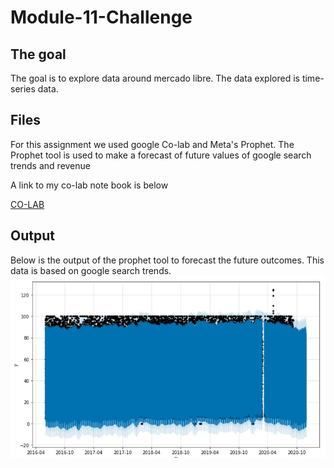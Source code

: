 # Module-11-Challenge

## The goal

The goal is to explore data around mercado libre. The data explored is time-series data.  

## Files

For this assignment we used google Co-lab and Meta's Prophet. The Prophet tool is used to make a forecast of future values of google search trends and revenue

A link to my co-lab note book is below

[CO-LAB](https://colab.research.google.com/drive/1BpBDlLLlFBmMaxKciEcCtP_xteeWdQI0?usp=sharing)

## Output

Below is the output of the prophet tool to forecast the future outcomes. This data is based on google search trends.
    ![prophet](/Images/prophet.jpg)

